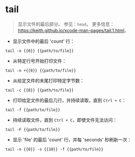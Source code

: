 # tail

> 显示文件的最后部分。
> 参见：`head`。
> 更多信息：<https://keith.github.io/xcode-man-pages/tail.1.html>。

- 显示文件中的最后 'count' 行：

`tail -n {{8}} {{path/to/file}}`

- 从特定行号开始打印文件：

`tail -n +{{8}} {{path/to/file}}`

- 从给定文件的末尾打印特定字节数：

`tail -c {{8}} {{path/to/file}}`

- 打印给定文件的最后几行，并持续读取，直到 `Ctrl + C`：

`tail -f {{path/to/file}}`

- 持续读取文件，直到 `Ctrl + C`，即使文件无法访问：

`tail -F {{path/to/file}}`

- 显示 'file' 的最后 'count' 行，并每 'seconds' 秒刷新一次：

`tail -n {{8}} -s {{10}} -f {{path/to/file}}`